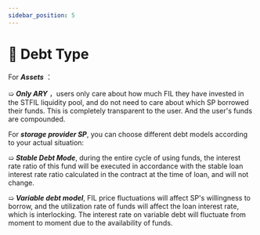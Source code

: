 ```yaml
---
sidebar_position: 5
---
```


# 📌 Debt Type

For ***Assets*** ：

➯ _**Only ARY**_ ，users only care about how much FIL they have invested in the STFIL liquidity pool, and do not need to care about which SP borrowed their funds. This is completely transparent to the user. And the user's funds are compounded.

For ***storage provider SP***, you can choose different debt models according to your actual situation:

➯ _**Stable Debt Mode**_, during the entire cycle of using funds, the interest rate ratio of this fund will be executed in accordance with the stable loan interest rate ratio calculated in the contract at the time of loan, and will not change.

➯ _**Variable debt model**_, FIL price fluctuations will affect SP's willingness to borrow, and the utilization rate of funds will affect the loan interest rate, which is interlocking. The interest rate on variable debt will fluctuate from moment to moment due to the availability of funds.
